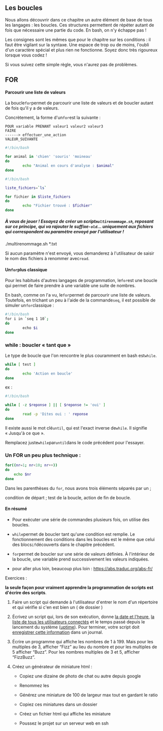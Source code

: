 ## Les boucles

Nous allons 
découvrir dans ce chapitre un autre élément de base de tous les 
langages : les boucles. Ces structures permettent de répéter autant de 
fois que nécessaire une partie du code. En bash, on n'y échappe pas !

Les
 consignes sont les mêmes que pour le chapitre sur les conditions : il 
faut être vigilant sur la syntaxe. Une espace de trop ou de moins, 
l'oubli d'un caractère spécial et plus rien ne fonctionne. Soyez donc 
très rigoureux lorsque vous codez !

Si vous suivez cette simple règle, vous n'aurez pas de problèmes.

## FOR

#### Parcourir une liste de valeurs

La boucle`for`permet de parcourir une liste de valeurs et de boucler autant de fois qu'il y a de valeurs.

Concrètement, la forme d'un`for`est la suivante :

```
POUR variable PRENANT valeur1 valeur2 valeur3
FAIRE
------> effectuer_une_action
VALEUR_SUIVANTE
```

```bash
#!/bin/bash

for animal in 'chien' 'souris' 'moineau'
do
        echo "Animal en cours d'analyse : $animal"
done
```

```bash
#!/bin/bash

liste_fichiers=`ls`

for fichier in $liste_fichiers
do
        echo "Fichier trouvé : $fichier"
done
```

##### **À vous de jouer !** Essayez de créer un script`multirenommage.sh`, reposant sur ce principe, qui va rajouter le suffixe`-old`… uniquement aux fichiers qui correspondent au paramètre envoyé par l'utilisateur !

./multirenommage.sh *.txt

Si aucun paramètre n'est envoyé, vous demanderez à l'utilisateur de saisir le nom des fichiers à renommer avec`read`.

#### Un`for`plus classique

Pour les habitués d'autres langages de programmation, le`for`est une boucle qui permet de faire prendre à une variable une suite de nombres.

En bash, comme on l'a vu, le`for`permet de parcourir une liste de valeurs. Toutefois, en trichant un peu à l'aide de la commande`seq`, il est possible de simuler un`for`classique :

```bash
#!/bin/bash
for i in `seq 1 10`;
do
        echo $i
done
```

### while : boucler « tant que »

Le type de boucle que l'on rencontre le plus couramment en bash est`while`.

```bash
while [ test ]
do
        echo 'Action en boucle'
done
```

ex :

```bash
#!/bin/bash

while [ -z $reponse ] || [ $reponse != 'oui' ]
do
        read -p 'Dites oui : ' reponse
done
```

Il existe aussi le mot clé`until`, qui est l'exact inverse de`while`. Il signifie « Jusqu'à ce que ».  

Remplacez juste`while`par`until`dans le code précédent pour l'essayer.

### Un FOR un peu plus technique :

```bash
for((nr=1; nr<10; nr++))
do
	echo $nr
done
```

Dans les parenthèses du `for`, nous avons trois éléments séparés par un ;

condition de départ ; test de la boucle, action de fin de boucle.

#### En résumé

- Pour exécuter une série de commandes plusieurs fois, on utilise des boucles.

- `while`permet de boucler tant qu'une condition est remplie. Le fonctionnement des conditions dans les boucles est le même que celui des blocs`if`découverts dans le chapitre précédent.

- `for`permet de boucler sur une série de valeurs définies. À l'intérieur de la 
  boucle, une variable prend successivement les valeurs indiquées.

- pour aller plus loin, beaucoup plus loin : https://abs.traduc.org/abs-fr/



Exercices :

**la seule façon pour vraiment apprendre la
 programmation de scripts est d'écrire des
 scripts**.

1. Faire un script qui demande à l'utilisateur d'entrer le nom d'un répertoire et qui vérifie si c'en est bien un ( de dossier )

2. Écrivez un script qui, lors de son exécution, donne [la date et l'heure](https://abs.traduc.org/abs-fr/ch16s03.html#dateref),
    [la liste de tous les utilisateurs connectés](https://abs.traduc.org/abs-fr/ch17.html#whoref) et le temps passé depuis le
    lancement du système ([uptime](https://abs.traduc.org/abs-fr/ch17.html#uptimeref)). Pour terminer,
    votre script doit [enregistrer cette information](https://abs.traduc.org/abs-fr/ch20.html#ioredirref) dans
    un journal.

3. Écrire un programme qui affiche les nombres de 1 à 199. Mais pour les multiples de 3, afficher “Fizz” au lieu du nombre et pour les multiples de 5 afficher “Buzz”. Pour les nombres multiples de 3 et 5, afficher “FizzBuzz”.

4. Créez un générateur de miniature html : 
   
   - Copiez une dizaine de photo de chat ou autre depuis google
   
   - Renommez les
   
   - Générez une miniature de 100 de largeur max tout en gardant le ratio 
   
   - Copiez ces miniatures dans un dossier 
   
   - Créez un fichier html qui affiche les miniature
   
   - Poussez le projet sur un serveur web en ssh




